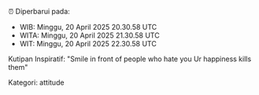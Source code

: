 ⏰ Diperbarui pada:
- WIB: Minggu, 20 April 2025 20.30.58 UTC
- WITA: Minggu, 20 April 2025 21.30.58 UTC
- WIT: Minggu, 20 April 2025 22.30.58 UTC

Kutipan Inspiratif:
"Smile in front of people who hate you Ur happiness kills them"


Kategori: attitude

